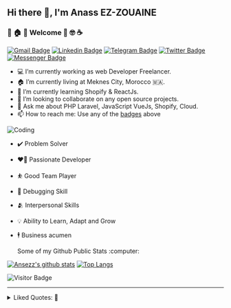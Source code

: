 ## Hi there 👋, I'm Anass EZ-ZOUAINE

###  🎉 🏠 🌟 Welcome 💪 🤓 ☕ 

[![Gmail Badge](https://img.shields.io/badge/ans--ezzouaine%40hotmail.com-red?style=flat&logo=Gmail&logoColor=white)](mailto:ans-ezzouaine@hotmail.com "Connect via Email")
[![Linkedin Badge](https://img.shields.io/badge/-@ansezz-0072b1?style=flat&logo=Linkedin&logoColor=white)](https://www.linkedin.com/in/ansezz/ "Connect on LinkedIn")
[![Telegram Badge](https://img.shields.io/badge/-@ansezz-0088CC?style=flat&logo=Telegram&logoColor=white)](https://t.me/ansezz "Contact on Telegram")
[![Twitter Badge](https://img.shields.io/badge/-@ansezz-00acee?style=flat&logo=Twitter&logoColor=white)](https://twitter.com/intent/follow?screen_name=ansezz "Follow on Twitter")
[![Messenger Badge](https://img.shields.io/badge/-@ansezz-0078FF?style=flat&logo=Messenger&logoColor=white)](https://m.me/ansezz "Connect on Facebook")

- 💻 I’m currently working as web Developer Freelancer.
- 🏠 I’m currently living at Meknes City, Morocco 🇲🇦.
- 🌱 I’m currently learning Shopify & ReactJs.
- 👯 I’m looking to collaborate on any open source projects.
- 💬 Ask me about PHP Laravel, JavaScript VueJs, Shopify, Cloud.
- 📫 How to reach me: Use any of the [badges](#user-content-hi-there--im-anass-ez-zouaine) above

![Coding](https://media4.giphy.com/media/wkGnUlDVsGryVf3fvs/giphy.gif?cid=790b7611ee7474f4e6e98ce6342507330540e0e8dcd6a35a&rid=giphy.gif&ct=s "Coding")

- ✔️  Problem Solver 
- ❤️‍🔥 Passionate Developer
- ⛹️ Good Team Player
- 🐛 Debugging Skill
- 🫂 Interpersonal Skills
- 💡 Ability to Learn, Adapt and Grow 
- 🕴️ Business acumen 


  <summary>
   Some of my Github Public Stats :computer:
 </summary>
  
  >
 
[![Ansezz's github stats](https://github-readme-stats.vercel.app/api?username=ansezz&show_icons=true&theme=cobalt)](https://github.com/ansezz)  [![Top Langs](https://github-readme-stats.vercel.app/api/top-langs/?username=ansezz&layout=compact&theme=cobalt)](https://github.com/ansezz)
 >

  ![Visitor Badge](https://visitor-badge.laobi.icu/badge?page_id=ansezz)

  ----
  


<details>
  <summary>
   Liked Quotes: 📖 
 </summary>

----
> “If I do a job in 30 minutes it’s because I spent 10 years learning how to do that in 30 minutes. You owe me for the years, not the minutes.”
----  
> “Today’s goals: Coffee and kindness. Maybe two coffees, and then kindness.”  ~  **Nanea Hoffman**
----  
> “Let me tell you something you already know. The world ain't all sunshine and rainbows. It's a very mean and nasty place and I don't care how tough you are it will beat you to your knees and keep you there permanently if you let it. You, me, or nobody is gonna hit as hard as life. But it ain't about how hard ya hit. It's about how hard you can get hit and keep moving forward. How much you can take and keep moving forward. That's how winning is done!”  ~  **Sylvester Stallone, Rocky Balboa**
----
> "I don't know who you are. I don't know what you want. If you are looking for ransom, I can tell you I don't have money. But what I do have are a very particular set of skills, skills I have acquired over a very long career. Skills that make me a nightmare for people like you. If you let my daughter go now, that'll be the end of it. I will not look for you, I will not pursue you. But if you don't, I will look for you, I will find you, and I will kill you." - **TAKEN**
----  
>  The significant problems we face cannot be solved by the same level of thinking that created them. ~ **Albert Einstein**
----
> A clever person solves a problem. A wise person AVOIDS it. - **Albert Einstein**
----
> It is not enough to do your best: you must KNOW what to do, and THEN do your best.  ~  **W.Edwards Deming**
----
> Everybody Knows:
> * Discipline is the best tool.
> * Design first, then code.
> * Don’t patch bugs out, rewrite them out.
> * Don’t test bugs out, DESIGN them out.
----
> Why do we never have time to do it right, but always have time to DO IT OVER?
----
> 9 women CANNOT make a baby in ONE MONTH.
----
> “In order to be irreplaceable, one must always be different”  ~  **Coco Chanel**
----
> Pain is temporary. It may last a minute, or an hour, or a day, or a year, but eventually it will subside and something else will take its place. If I quit, however, it lasts forever.  ~  **Lance Armstrong**
----
> “Just keep moving forward and don’t give a shit about what anybody thinks. Do what you have to do, for you.” ~ **Johnny Depp**
---- 
> “Trust Me, I never Lose; I either win or learn!” 
---- 
</details>


<!--
**ansezz/ansezz** is a ✨ _special_ ✨ repository because its `README.md` (this file) appears on your GitHub profile.

Here are some ideas to get you started:

- 🔭 I’m currently working on ...
- 🌱 I’m currently learning ...
- 👯 I’m looking to collaborate on ...
- 🤔 I’m looking for help with ...
- 💬 Ask me about ...
- 📫 How to reach me: ...
- 😄 Pronouns: ...
- ⚡ Fun fact: ...
-->
